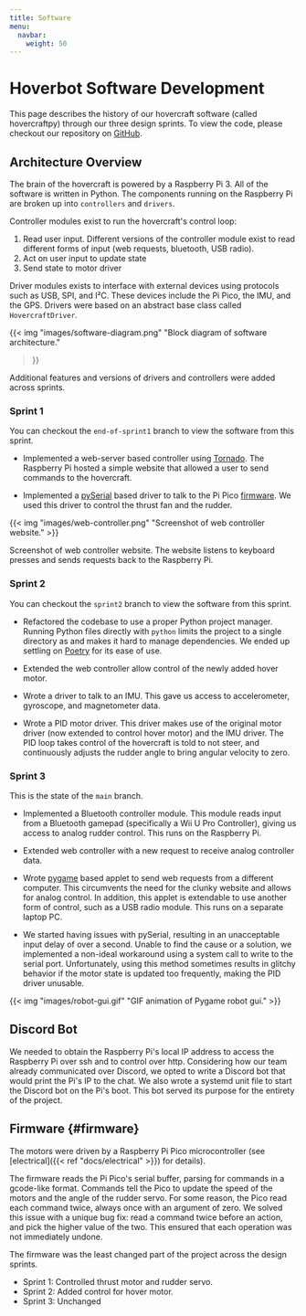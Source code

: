 ```yaml
---
title: Software
menu:
  navbar:
    weight: 50
---
```


# Hoverbot Software Development

This page describes the history of our hovercraft software (called
hovercraftpy) through our three design sprints. To view the code, please
checkout our repository on [GitHub](https://github.com/olincollege/hoverbois).

## Architecture Overview

The brain of the hovercraft is powered by a Raspberry Pi 3. All of the software
is written in Python. The components running on the Raspberry Pi are broken up
into `controllers` and `drivers`.

Controller modules exist to run the hovercraft's control loop:
1. Read user input. Different versions of the controller module exist to read
   different forms of input (web requests, bluetooth, USB radio).
2. Act on user input to update state
3. Send state to motor driver

Driver modules exists to interface with external devices using protocols such
as USB, SPI, and I²C. These devices include the Pi Pico, the IMU, and the GPS.
Drivers were based on an abstract base class called `HovercraftDriver`.

{{< img "images/software-diagram.png" "Block diagram of software architecture."
>}}

Additional features and versions of drivers and controllers were added across
sprints.

### Sprint 1

You can checkout the `end-of-sprint1` branch to view the software from this
sprint.

* Implemented a web-server based controller using
  [Tornado](https://www.tornadoweb.org/en/stable/). The Raspberry Pi hosted a
  simple website that allowed a user to send commands to the hovercraft.

* Implemented a [pySerial](https://github.com/pyserial/pyserial) based driver
  to talk to the Pi Pico [firmware](#firmware). We used this driver to control
  the thrust fan and the rudder.

{{< img "images/web-controller.png" "Screenshot of web controller website." >}}

Screenshot of web controller website. The website listens to keyboard presses
and sends requests back to the Raspberry Pi.

### Sprint 2

You can checkout the `sprint2` branch to view the software from this sprint.

* Refactored the codebase to use a proper Python project manager. Running
  Python files directly with `python` limits the project to a single directory
  as and makes it hard to manage dependencies. We ended up settling on
  [Poetry](https://python-poetry.org/) for its ease of use.

* Extended the web controller allow control of the newly added hover motor.

* Wrote a driver to talk to an IMU. This gave us access to accelerometer,
  gyroscope, and magnetometer data.

* Wrote a PID motor driver. This driver makes use of the original motor driver
  (now extended to control hover motor) and the IMU driver. The PID loop takes
  control of the hovercraft is told to not steer, and continuously adjusts the
  rudder angle to bring angular velocity to zero.

### Sprint 3

This is the state of the `main` branch.

* Implemented a Bluetooth controller module. This module reads input from a
  Bluetooth gamepad (specifically a Wii U Pro Controller), giving us access to
  analog rudder control. This runs on the Raspberry Pi.

* Extended web controller with a new request to receive analog controller data.

* Wrote [pygame](https://www.pygame.org/news) based applet to send web requests
  from a different computer. This circumvents the need for the clunky website
  and allows for analog control. In addition, this applet is extendable to use
  another form of control, such as a USB radio module. This runs on a separate
  laptop PC.

* We started having issues with pySerial, resulting in an unacceptable input
  delay of over a second. Unable to find the cause or a solution, we
  implemented a non-ideal workaround using a system call to write to the serial
  port. Unfortunately, using this method sometimes results in glitchy behavior
  if the motor state is updated too frequently, making the PID driver unusable.

{{< img "images/robot-gui.gif" "GIF animation of Pygame robot gui." >}}

## Discord Bot

We needed to obtain the Raspberry Pi's local IP address to access the Raspberry
Pi over ssh and to control over http. Considering how our team already
communicated over Discord, we opted to write a Discord bot that would print the
Pi's IP to the chat. We also wrote a systemd unit file to start the Discord bot
on the Pi's boot. This bot served its purpose for the entirety of the project.

## Firmware {#firmware}

The motors were driven by a Raspberry Pi Pico microcontroller (see
[electrical]({{< ref "docs/electrical" >}}) for details).

The firmware reads the Pi Pico's serial buffer, parsing for commands in a
gcode-like format. Commands tell the Pico to update the speed of the motors and
the angle of the rudder servo. For some reason, the Pico read each command
twice, always once with an argument of zero. We solved this issue with a unique
bug fix: read a command twice before an action, and pick the higher value of
the two. This ensured that each operation was not immediately undone.

The firmware was the least changed part of the project across the design
sprints.

- Sprint 1: Controlled thrust motor and rudder servo.
- Sprint 2: Added control for hover motor.
- Sprint 3: Unchanged
